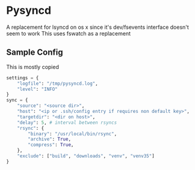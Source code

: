 # Pysyncd

A replacement for lsyncd on os x since it's dev/fsevents
interface doesn't seem to work
This uses fswatch as a replacement


## Sample Config

This is mostly copied

```python
settings = {
    "logfile": "/tmp/pysyncd.log",
    "level": "INFO"
}
sync = {
    "source": "<source dir>",
    "host": "<ip or .ssh/config entry if requires non default key>",
    "targetdir": "<dir on host>",
    "delay": 5, # interval between rsyncs
    "rsync": {
        "binary": "/usr/local/bin/rsync",
        "archive": True,
        "compress": True,
    },
    "exclude": ["build", "downloads", "venv", "venv35"]
}
```
